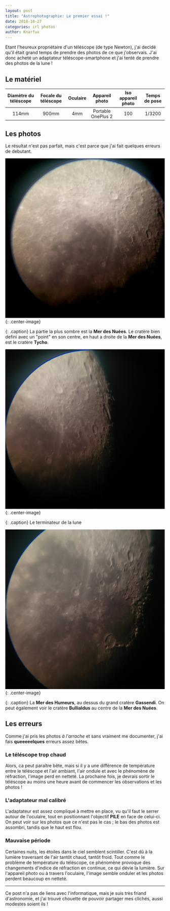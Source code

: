 ```yaml
---
layout: post
title: "Astrophotographie: Le premier essai !"
date: 2018-10-27
categories: irl photos
author: Knarfux
---
```


Etant l'heureux propriétaire d'un téléscope (de type Newton), j'ai decidé qu'il était grand temps de prendre des photos de ce que j'observais. J'ai donc acheté un adaptateur téléscope-smartphone et j'ai tenté de prendre des photos de la lune !

## Le matériel

|Diamètre du téléscope|Focale du téléscope|Oculaire|  Appareil photo  |Iso appareil photo|Temps de pose|
|:-------------------:|:-----------------:|:------:|:----------------:|:--------------------:|:-----------:|
|        114mm        |       900mm       |   4mm  |Portable OnePlus 2|      100      | 1/3200 |

## Les photos

Le résultat n'est pas parfait, mais c'est parce que j'ai fait quelques erreurs de debutant.

![png](/assets/img/tycho.png){: .center-image}

{: .caption}
La partie la plus sombre est la **Mer des Nuées**. Le cratère bien defini avec un "point" en son centre, en haut a droite de la **Mer des Nuées**, est le cratère **Tycho**.

![png](/assets/img/mer_nuees.png){: .center-image}

{: .caption}
Le terminateur de la lune

![png](/assets/img/mer_humeurs.png){: .center-image}

{: .caption}
La **Mer des Humeurs**, au dessus du grand cratère **Gassendi**. On peut également voir le cratère **Bullialdus** au centre de la **Mer des Nuées**.

## Les erreurs

Comme j'ai pris les photos *à l'arrache* et sans vraiment me documenter, j'ai fais **queeeeelques** erreurs assez bêtes.

### Le téléscope trop chaud

Alors, ca peut paraître bête, mais si il y a une différence de température entre le téléscope et l'air ambiant, l'air ondule et avec le phénomène de réfraction, l'image perd en netteté. La prochaine fois, je devrais sortir le téléscope au moins une heure avant de commencer les observations et les photos !

### L'adaptateur mal calibré

L'adaptateur est assez compliqué à mettre en place, vu qu'il faut le serrer autour de l'oculaire, tout en positionnant l'objectif **PILE** en face de celui-ci. On peut voir sur les photos que ce n'est pas le cas ; le bas des photos est assombri, tandis que le haut est flou.

### Mauvaise période

Certaines nuits, les étoiles dans le ciel semblent scintiller. C'est dû à la lumière traversant de l'air tantôt chaud, tantôt froid. Tout comme le problème de température du téléscope, ce phénomène provoque des changements d'indice de réfraction en continue, ce qui dévie la lumière. Sur l'appareil photo ou à travers l'oculaire, l'image semble onduler et les photos perdent beaucoup en netteté.

***

Ce post n'a pas de liens avec l'informatique, mais je suis très friand d'astronomie, et j'ai trouvé chouette de pouvoir partager mes clichés, aussi modestes soient ils !